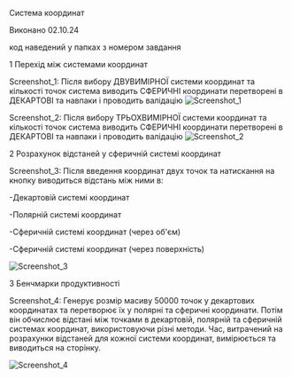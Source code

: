 Система координат

Виконано 02.10.24

код наведений у папках з номером завдання

1 Перехід між системами координат

Screenshot_1: Після вибору ДВУВИМІРНОЇ системи координат та кількості точок система виводить СФЕРИЧНІ координати перетворені в ДЕКАРТОВІ та навпаки і проводить валідацію
![Screenshot_1](https://github.com/user-attachments/assets/f4969bb3-0b4e-49e4-92f2-a5784b8bb984)

Screenshot_2: Після вибору ТРЬОХВИМІРНОЇ системи координат та кількості точок система виводить СФЕРИЧНІ координати перетворені в ДЕКАРТОВІ та навпаки і проводить валідацію
![Screenshot_2](https://github.com/user-attachments/assets/089487dc-21ab-426f-bb84-21972082d34b)

2 Розрахунок відстаней у сферичній системі координат

Screenshot_3: Після введення координат двух точок та натискання на кнопку виводиться відстань між ними в:
     
-Декартовій системі координат
     
-Полярній системі координат
     
-Сферичній системі координат (через об'єм)
     
-Сферичній системі координат (через поверхність)

     
![Screenshot_3](https://github.com/user-attachments/assets/8ae9a637-c76a-46c3-b5d9-33e20f94c686)

3 Бенчмарки продуктивності

   Screenshot_4:  Генерує розмір масиву 50000 точок у декартових координатах та перетворює їх у полярні та сферичні координати. Потім він обчислює відстані між точками в декартовій, полярній та сферичній системах координат, використовуючи різні методи. Час, витрачений на розрахунки відстаней для кожної системи координат, вимірюється та виводиться на сторінку.
   
   ![Screenshot_4](https://github.com/user-attachments/assets/0bec2560-7d5f-46f4-ba10-13ade841d42a)
